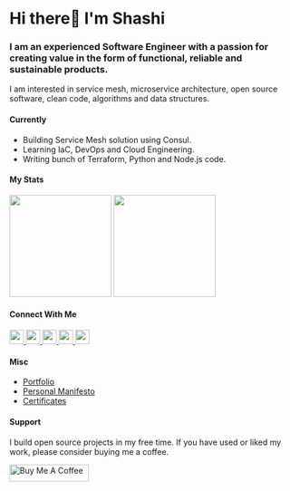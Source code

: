 # Hi there👋 I'm Shashi

### I am an experienced Software Engineer with a passion for creating value in the form of functional, reliable and sustainable products.

I am interested in service mesh, microservice architecture, open source software, clean code, algorithms and data structures.

#### Currently
- Building Service Mesh solution using Consul.
- Learning IaC, DevOps and Cloud Engineering.
- Writing bunch of Terraform, Python and Node.js code. 

#### My Stats
<p float="left">
  <img height="180em" src="https://github-readme-stats.vercel.app/api?username=shweshi&show_icons=true&hide_border=true&&count_private=true&include_all_commits=true" /> 
  <img height="180em" src="https://github-readme-stats.vercel.app/api/top-langs/?username=shweshi&show_icons=true&hide_border=true&layout=compact&langs_count=8&hide=html"/>
</p>

#### Connect With Me
<p left="center">
<a href="https://twitter.com/imSPG">
  <img src="https://img.shields.io/badge/twitter-%231DA1F2.svg?&style=for-the-badge&logo=twitter&logoColor=white" height=25>
</a> 
<a href="https://www.linkedin.com/in/shashiprakashgautam/">
  <img src="https://img.shields.io/badge/linkedin-%230077B5.svg?&style=for-the-badge&logo=linkedin&logoColor=white" height=25>
</a> 
<a href="https://medium.com/@shweshi">
  <img src="https://img.shields.io/badge/Medium-12100E?style=for-the-badge&logo=medium&logoColor=white" height=25>
</a>
<a href="mailto:contactmespg@gmail.com">
  <img src="https://img.shields.io/badge/Gmail-D14836?style=for-the-badge&logo=gmail&logoColor=white" height=25>
</a>
<a href="https://blog.shashi.dev">
  <img src="https://img.shields.io/badge/Blogger-FF5722?style=for-the-badge&logo=blogger&logoColor=white" height=25>
</a>
</p>

#### Misc
- [Portfolio](https://shashi.dev)
- [Personal Manifesto](https://github.com/shweshi/manifesto/blob/main/README.md)
- [Certificates](https://github.com/shweshi/certificates)

#### Support
I build open source projects in my free time. If you have used or liked my work, please consider buying me a coffee.

<a href="https://www.buymeacoffee.com/shashi" target="_blank"><img src="https://cdn.buymeacoffee.com/buttons/default-orange.png" alt="Buy Me A Coffee" height="30" width="140"></a>
